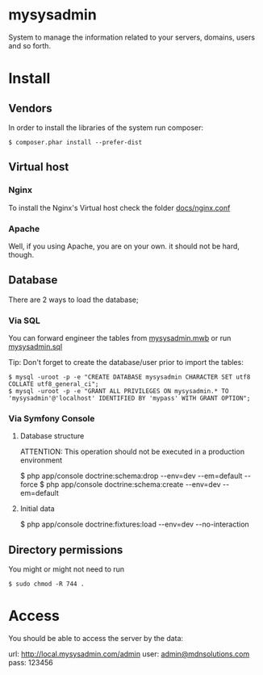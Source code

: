 mysysadmin
==========

System to manage the information related to your servers, domains, users and so forth. 

# Install

## Vendors

In order to install the libraries of the system run composer:

    $ composer.phar install --prefer-dist

## Virtual host

### Nginx

To install the Nginx's Virtual host check the folder [docs/nginx.conf](https://github.com/medinadato/mysysadmin/blob/master/docs/ngnix/mysysadmin.com.conf) 

### Apache

Well, if you using Apache, you are on your own. it should not be hard, though. 

## Database

There are 2 ways to load the database;

### Via SQL

You can forward engineer the tables from [mysysadmin.mwb](https://github.com/medinadato/mysysadmin/blob/master/docs/db/data%20modeling/mysysadmin.mwb) or run [mysysadmin.sql](https://github.com/medinadato/mysysadmin/blob/master/docs/db/dump/mysysadmin.sql)

Tip: Don't forget to create the database/user prior to import the tables:

    $ mysql -uroot -p -e "CREATE DATABASE mysysadmin CHARACTER SET utf8 COLLATE utf8_general_ci";
    $ mysql -uroot -p -e "GRANT ALL PRIVILEGES ON mysysadmin.* TO 'mysysadmin'@'localhost' IDENTIFIED BY 'mypass' WITH GRANT OPTION";

### Via Symfony Console

1. Database structure

	ATTENTION: This operation should not be executed in a production environment

    $ php app/console doctrine:schema:drop --env=dev --em=default --force
    $ php app/console doctrine:schema:create --env=dev --em=default

2. Initial data

    $ php app/console doctrine:fixtures:load --env=dev --no-interaction

## Directory permissions

You might or might not need to run

    $ sudo chmod -R 744 .


# Access

You should be able to access the server by the data:

url:  http://local.mysysadmin.com/admin
user: admin@mdnsolutions.com
pass: 123456




